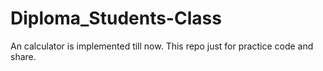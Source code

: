 # Diploma_Students-Class
An calculator is implemented till now.
This repo just for practice code and share.
